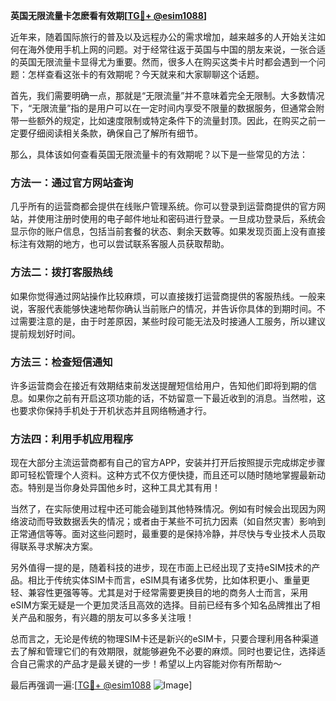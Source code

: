 **英国无限流量卡怎麽看有效期[[TG💪+ @esim1088](https://t.me/s/esim1088)]**

近年来，随着国际旅行的普及以及远程办公的需求增加，越来越多的人开始关注如何在海外使用手机上网的问题。对于经常往返于英国与中国的朋友来说，一张合适的英国无限流量卡显得尤为重要。然而，很多人在购买这类卡片时都会遇到一个问题：怎样查看这张卡的有效期呢？今天就来和大家聊聊这个话题。

首先，我们需要明确一点，那就是“无限流量”并不意味着完全无限制。大多数情况下，“无限流量”指的是用户可以在一定时间内享受不限量的数据服务，但通常会附带一些额外的规定，比如速度限制或特定条件下的流量封顶。因此，在购买之前一定要仔细阅读相关条款，确保自己了解所有细节。

那么，具体该如何查看英国无限流量卡的有效期呢？以下是一些常见的方法：

### 方法一：通过官方网站查询

几乎所有的运营商都会提供在线账户管理系统。你可以登录到运营商提供的官方网站，并使用注册时使用的电子邮件地址和密码进行登录。一旦成功登录后，系统会显示你的账户信息，包括当前套餐的状态、剩余天数等。如果发现页面上没有直接标注有效期的地方，也可以尝试联系客服人员获取帮助。

### 方法二：拨打客服热线

如果你觉得通过网站操作比较麻烦，可以直接拨打运营商提供的客服热线。一般来说，客服代表能够快速地帮你确认当前账户的情况，并告诉你具体的到期时间。不过需要注意的是，由于时差原因，某些时段可能无法及时接通人工服务，所以建议提前规划好时间。

### 方法三：检查短信通知

许多运营商会在接近有效期结束前发送提醒短信给用户，告知他们即将到期的信息。如果你之前有开启这项功能的话，不妨留意一下最近收到的消息。当然啦，这也要求你保持手机处于开机状态并且网络畅通才行。

### 方法四：利用手机应用程序

现在大部分主流运营商都有自己的官方APP，安装并打开后按照提示完成绑定步骤即可轻松管理个人资料。这种方式不仅方便快捷，而且还可以随时随地掌握最新动态。特别是当你身处异国他乡时，这种工具尤其有用！

当然了，在实际使用过程中还可能会碰到其他特殊情况。例如有时候会出现因为网络波动而导致数据丢失的情况；或者由于某些不可抗力因素（如自然灾害）影响到正常通信等等。面对这些问题时，最重要的是保持冷静，并尽快与专业技术人员取得联系寻求解决方案。

另外值得一提的是，随着科技的进步，现在市面上已经出现了支持eSIM技术的产品。相比于传统实体SIM卡而言，eSIM具有诸多优势，比如体积更小、重量更轻、兼容性更强等等。尤其是对于经常需要更换目的地的商务人士而言，采用eSIM方案无疑是一个更加灵活且高效的选择。目前已经有多个知名品牌推出了相关产品和服务，有兴趣的朋友可以多多关注哦！

总而言之，无论是传统的物理SIM卡还是新兴的eSIM卡，只要合理利用各种渠道去了解和管理它们的有效期限，就能够避免不必要的麻烦。同时也要记住，选择适合自己需求的产品才是最关键的一步！希望以上内容能对你有所帮助～

最后再强调一遍:[[TG💪+ @esim1088](https://t.me/s/esim1088) ![Image](https://i.postimg.cc/4NQfJmqS/Snipaste-2025-05-13-00-14-12.png)]
